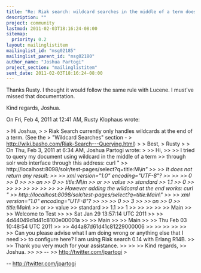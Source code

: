 ```yaml
---
title: "Re: Riak search: wildcard searches in the middle of a term does not	work"
description: ""
project: community
lastmod: 2011-02-03T18:16:24-08:00
sitemap:
  priority: 0.2
layout: mailinglistitem
mailinglist_id: "msg02185"
mailinglist_parent_id: "msg02180"
author_name: "Joshua Partogi"
project_section: "mailinglistitem"
sent_date: 2011-02-03T18:16:24-08:00
---
```



Thanks Rusty. I thought it would follow the same rule with Lucene. I must've
missed that documentation.

Kind regards,
Joshua.

On Fri, Feb 4, 2011 at 12:41 AM, Rusty Klophaus  wrote:

&gt; Hi Joshua,
&gt;
&gt; Riak Search currently only handles wildcards at the end of a term. (See the
&gt; "Wildcard Searches" section -
&gt; http://wiki.basho.com/Riak-Search---Querying.html)
&gt;
&gt; Best,
&gt; Rusty
&gt;
&gt; On Thu, Feb 3, 2011 at 6:34 AM, Joshua Partogi wrote:
&gt;
&gt;&gt; Hi,
&gt;&gt;
&gt;&gt; I tried to query my document using wildcard in the middle of a term
&gt;&gt; through solr web interface through this address: curl "
&gt;&gt; http://localhost:8098/solr/test-pages/select?q=title:M\\*in"
&gt;&gt;
&gt;&gt; It does not return any result:
&gt;&gt;
&gt;&gt; xml version="1.0" encoding="UTF-8"?
&gt;&gt; 
&gt;&gt; 
&gt;&gt; 0
&gt;&gt; 0
&gt;&gt; 
&gt;&gt; on
&gt;&gt; 0
&gt;&gt; title:M\\*in
&gt;&gt; or
&gt;&gt; value
&gt;&gt; standard
&gt;&gt; 1.1
&gt;&gt; 0
&gt;&gt; 
&gt;&gt; 
&gt;&gt; 
&gt;&gt; 
&gt;&gt; 
&gt;&gt;
&gt;&gt;
&gt;&gt; However adding the wildcard at the end works: curl "
&gt;&gt; http://localhost:8098/solr/test-pages/select?q=title:Main\\*"
&gt;&gt;
&gt;&gt; xml version="1.0" encoding="UTF-8"?
&gt;&gt; 
&gt;&gt; 
&gt;&gt; 0
&gt;&gt; 3
&gt;&gt; 
&gt;&gt; on
&gt;&gt; 0
&gt;&gt; title:Main\\*
&gt;&gt; or
&gt;&gt; value
&gt;&gt; standard
&gt;&gt; 1.1
&gt;&gt; 1
&gt;&gt; 
&gt;&gt; 
&gt;&gt; 
&gt;&gt; 
&gt;&gt; Main
&gt;&gt; 
&gt;&gt; Welcome to Test
&gt;&gt; 
&gt;&gt; Sat Jan 29 13:57:14 UTC 2011
&gt;&gt; 
&gt;&gt; 4d44049d1d41c8100e00001a
&gt;&gt; 
&gt;&gt; Main
&gt;&gt; 
&gt;&gt; Main
&gt;&gt; 
&gt;&gt; Thu Feb 03 10:48:54 UTC 2011
&gt;&gt; 
&gt;&gt; 4d4a87d61d41c81229000006
&gt;&gt; 
&gt;&gt; 
&gt;&gt; 
&gt;&gt;
&gt;&gt;
&gt;&gt; Can you please advise what I am doing wrong or anything else that I need
&gt;&gt; to configure here? I am using Riak search 0.14 with Erlang R14B.
&gt;&gt;
&gt;&gt; Thank you very much for your assistance.
&gt;&gt;
&gt;&gt;
&gt;&gt; Kind regards,
&gt;&gt; Joshua.
&gt;&gt;
&gt;&gt; --
&gt;&gt; http://twitter.com/jpartogi
&gt;


-- 
http://twitter.com/jpartogi
